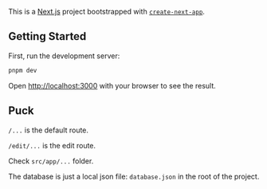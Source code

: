 This is a [Next.js](https://nextjs.org) project bootstrapped with [`create-next-app`](https://nextjs.org/docs/app/api-reference/cli/create-next-app).

## Getting Started

First, run the development server:

```bash
pnpm dev
```

Open [http://localhost:3000](http://localhost:3000) with your browser to see the result.

## Puck

`/...` is the default route.

`/edit/...` is the edit route.

Check `src/app/...` folder.

The database is just a local json file: `database.json` in the root of the project.